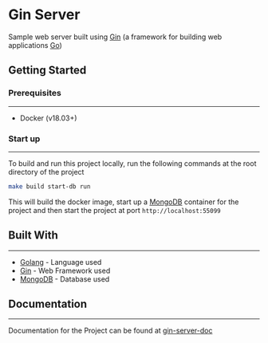 # Gin Server

Sample web server built using [Gin](https://github.com/gin-gonic/gin) (a framework for building web applications [Go](https://golang.org))

## Getting Started

### Prerequisites
---
* Docker (v18.03+)

### Start up
---
To build and run this project locally, run the following commands at the root directory of the project
```bash
make build start-db run
```
This will build the docker image, start up a [MongoDB](https://www.mongodb.com) container for the project and then start the project at port `http://localhost:55099`

## Built With
---
* [Golang](https://golang.org) - Language used
* [Gin](https://github.com/gin-gonic/gin) - Web Framework used
* [MongoDB](https://www.mongodb.com) - Database used
  
## Documentation
---
Documentation for the Project can be found at [gin-server-doc](https://documenter.getpostman.com/view/8916756/SztG3mKJ?version=latest)